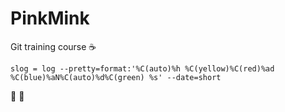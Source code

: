 # PinkMink
Git training course
:coffee:

```
slog = log --pretty=format:'%C(auto)%h %C(yellow)%C(red)%ad %C(blue)%aN%C(auto)%d%C(green) %s' --date=short
```

:santa:
:christmas_tree:
